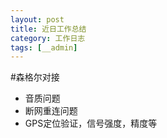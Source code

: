 ```yaml
---
layout: post
title: 近日工作总结
category: 工作日志
tags: [__admin]
---
```

    
#森格尔对接
* 音质问题
* 断网重连问题
* GPS定位验证，信号强度，精度等